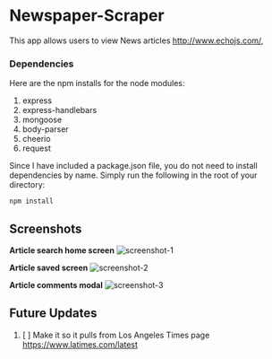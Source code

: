 # Newspaper-Scraper

This app allows users to view News articles http://www.echojs.com/, 

### Dependencies

Here are the npm installs for the node modules:

1. express
2. express-handlebars
3. mongoose
4. body-parser
5. cheerio
6. request

Since I have included a package.json file, you do not need to install dependencies by name. Simply run the following in the root of your directory:

```
npm install
```

## Screenshots

**Article search home screen**
![screenshot-1](https://i.imgur.com/Hvt4K6h.png)

**Article saved screen**
![screenshot-2](https://i.imgur.com/P84wsGr.png)

**Article comments modal**
![screenshot-3](https://i.imgur.com/d1AFMeq.png)


## Future Updates

1. [ ] Make it so it pulls from Los Angeles Times page https://www.latimes.com/latest
